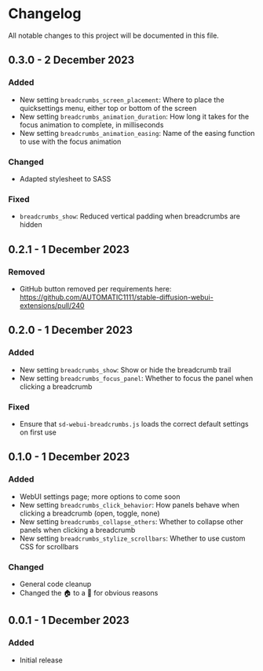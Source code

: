 # Changelog
All notable changes to this project will be documented in this file.

## 0.3.0 - 2 December 2023
### Added
- New setting `breadcrumbs_screen_placement`: Where to place the quicksettings menu, either top or bottom of the screen
- New setting `breadcrumbs_animation_duration`: How long it takes for the focus animation to complete, in milliseconds
- New setting `breadcrumbs_animation_easing`: Name of the easing function to use with the focus animation

### Changed
- Adapted stylesheet to SASS

### Fixed
- `breadcrumbs_show`: Reduced vertical padding when breadcrumbs are hidden

## 0.2.1 - 1 December 2023
### Removed
- GitHub button removed per requirements here: https://github.com/AUTOMATIC1111/stable-diffusion-webui-extensions/pull/240

## 0.2.0 - 1 December 2023
### Added
- New setting `breadcrumbs_show`: Show or hide the breadcrumb trail
- New setting `breadcrumbs_focus_panel`: Whether to focus the panel when clicking a breadcrumb

### Fixed
- Ensure that `sd-webui-breadcrumbs.js` loads the correct default settings on first use

## 0.1.0 - 1 December 2023
### Added
- WebUI settings page; more options to come soon
- New setting `breadcrumbs_click_behavior`: How panels behave when clicking a breadcrumb (open, toggle, none)
- New setting `breadcrumbs_collapse_others`: Whether to collapse other panels when clicking a breadcrumb
- New setting `breadcrumbs_stylize_scrollbars`: Whether to use custom CSS for scrollbars

### Changed
- General code cleanup
- Changed the 🏠 to a 🍞 for obvious reasons

## 0.0.1 - 1 December 2023
### Added
- Initial release